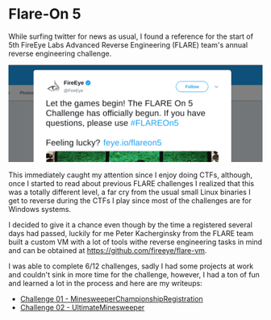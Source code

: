 # Flare-On 5

While surfing twitter for news as usual, I found a reference for the start of 5th FireEye Labs
Advanced Reverse Engineering (FLARE) team's annual reverse engineering challenge.

![tweet](./imgs/flareonstart.png)

This immediately caught my attention since I enjoy doing CTFs, although, once I started to read
about previous FLARE challenges I realized that this was a totally different level, a far cry from
the usual small Linux binaries I get to reverse during the CTFs I play since most of the challenges
are for Windows systems.

I decided to give it a chance even though by the time a registered several days had passed, luckily
for me Peter Kacherginsky from the FLARE team built a custom VM with a lot of tools withe reverse
engineering tasks in mind and can be obtained at https://github.com/fireeye/flare-vm.

I was able to complete 6/12 challenges, sadly I had some projects at work and couldn't sink in more time
for the challenge, however, I had a ton of fun and learned a lot in the process and here are my
writeups:

* [Challenge 01 - MinesweeperChampionshipRegistration](./ch01-MinesweeperChampionshipRegistration/readme.md)
* [Challenge 02 - UltimateMinesweeper](./ch02-UltimateMinesweeper/readme.md)
